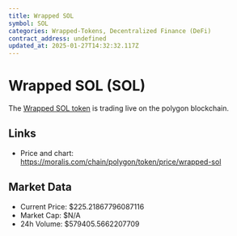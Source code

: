 ```yaml
---
title: Wrapped SOL
symbol: SOL
categories: Wrapped-Tokens, Decentralized Finance (DeFi)
contract_address: undefined
updated_at: 2025-01-27T14:32:32.117Z
---
```


# Wrapped SOL (SOL)
The [Wrapped SOL token](https://moralis.com/chain/polygon/token/price/wrapped-sol) is trading live on the polygon blockchain.

## Links
- Price and chart: https://moralis.com/chain/polygon/token/price/wrapped-sol

## Market Data
- Current Price: $225.21867796087116
- Market Cap: $N/A
- 24h Volume: $579405.5662207709
